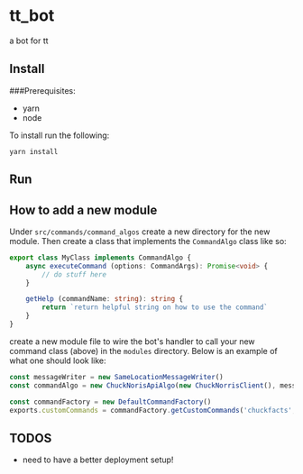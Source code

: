 # tt_bot
a bot for tt

## Install

###Prerequisites:
- yarn
- node

To install run the following:
```shell
yarn install
```


## Run

## How to add a new module

Under `src/commands/command_algos` create a new directory for the new module. Then create a class that implements the
`CommandAlgo` class like so:

```typescript
export class MyClass implements CommandAlgo {
    async executeCommand (options: CommandArgs): Promise<void> {
        // do stuff here
    }

    getHelp (commandName: string): string {
        return `return helpful string on how to use the command`
    }
}
```

create a new module file to wire the bot's handler to call your new command class (above) in the `modules` directory.
Below is an example of what one should look like:

```typescript
const messageWriter = new SameLocationMessageWriter()
const commandAlgo = new ChuckNorisApiAlgo(new ChuckNorrisClient(), messageWriter)

const commandFactory = new DefaultCommandFactory()
exports.customCommands = commandFactory.getCustomCommands('chuckfacts', commandAlgo)
```

## TODOS

- need to have a better deployment setup!